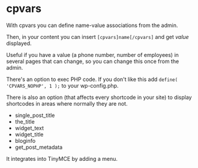 # cpvars

With cpvars you can define name-value associations from the admin.

Then, in your content you can insert
`[cpvars]name[/cpvars]`
and get _value_ displayed.

Useful if you have a value (a phone number, number of employees) in several pages that can change, so you can change this once from the admin.

There's an option to exec PHP code.
If you don't like this add `define( 'CPVARS_NOPHP', 1 );` to your wp-config.php.

There is also an option (that affects every shortcode in your site) to display shortcodes in areas where normally they are not.
- single_post_title
- the_title
- widget_text
- widget_title
- bloginfo
- get_post_metadata

It integrates into TinyMCE by adding a menu.

